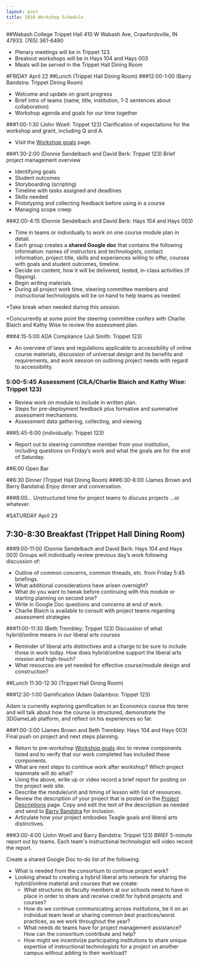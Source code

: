 ```yaml
---
layout: post
title: 2016 Workshop Schedule
---
```

##Wabash College Trippet Hall
410 W Wabash Ave, Crawfordsville, IN 47933. (765) 361-6490

- Plenary meetings will be in Trippet 123.
- Breakout workshops will be in Hays 104 and Hays 003
- Meals will be served in the Trippet Hall Dining Room

#FRIDAY April 22
##Lunch (Trippet Hall Dining Room)
###12:00-1:00 (Barry Bandstra: Trippet Dining Room)
- Welcome and update on grant progress
- Brief intro of teams (name, title, institution, 1-2 sentences about collaboration)
- Workshop agenda and goals for our time together

###1:00-1:30 (John Woell: Trippet 123)
Clarification of expectations for the workshop and grant, including Q and A. 

- Visit the [Workshop goals](http://hybridliberalarts.org/2016/04/05/workshop-goals/) page.

###1:30-2:00 (Donnie Sendelbach and David Berk: Trippet 123)
Brief project management overview

- Identifying goals
- Student outcomes
- Storyboarding (scripting)
- Timeline with tasks assigned and deadlines
- Skills needed
- Prototyping and collecting feedback before using in a course
- Managing scope creep

###2:00-4:15 (Donnie Sendelbach and David Berk: Hays 104 and Hays 003)
- Time in teams or individually to work on one course module plan in detail.
- Each group creates a **shared Google doc** that contains the following information: names of instructors and technologists, contact information, project title, skills and experiences willing to offer, courses with goals and student outcomes, timeline.
- Decide on content, how it will be delivered, tested, in-class activities (if flipping). 
- Begin writing materials.
- During all project work time, steering committee members and instructional technologists will be on hand to help teams as needed.

*Take break when needed during this session.

*Concurrently at some point the steering committee confers with Charlie Blaich and Kathy Wise to review the assessment plan.

###4:15-5:00 ADA Compliance (Juli Smith: Trippet 123)
- An overview of laws and regulations applicable to accessibility of online course materials, discussion of universal design and its benefits and requirements, and work session on outlining project needs with regard to accessibility.

### 5:00-5:45 Assessment (CILA/Charlie Blaich and Kathy Wise: Trippet 123)
- Review work on module to include in written plan.
- Steps for pre-deployment feedback plus formative and summative assessment mechanisms.
- Assessment data gathering, collecting, and viewing

###5:45-6:00 (individually: Trippet 123)
- Report out to steering committee member from your institution, including questions on Friday’s work and what the goals are for the end of Saturday.

##6:00 Open Bar

##6:30 Dinner (Trippet Hall Dining Room)
###6:30-8:00 (James Brown and Barry Bandstra)
Enjoy dinner and conversation.

###8:00...
Unstructured time for project teams to discuss projects ...or whatever.


#SATURDAY April 23
## 7:30-8:30 Breakfast (Trippet Hall Dining Room)

###9:00-11:00 (Donnie Sendelbach and David Berk: Hays 104 and Hays 003)
Groups will individually review previous day’s work following discussion of:

- Outline of common concerns, common threads, etc. from Friday 5:45 briefings.
- What additional considerations have arisen overnight? 
- What do you want to tweak before continuing with this module or starting planning on second one?
- Write in Google Doc questions and concerns at end of work.
- Charlie Blaich is available to consult with project teams regarding assessment strategies

###11:00-11:30 (Beth Trembley: Trippet 123)
Discussion of what hybrid/online means in our liberal arts courses

- Reminder of liberal arts distinctives and a charge to be sure to include those in work today. How does hybrid/online support the liberal arts mission and high-touch?
- What resources are yet needed for effective course/module design and construction?

##Lunch 11:30-12:30 (Trippet Hall Dining Room)

###12:30-1:00 Gamification (Adam Galambos: Trippet 123)

Adam is currently exploring gamification in an Economics course this term and will talk about how the course is structured, demonstrate the 3DGameLab platform, and reflect on his experiences so far.

###1:00-3:00 (James Brown and Beth Trembley: Hays 104 and Hays 003)
Final push on project and next steps planning.

 - Return to pre-workshop [Workshop goals](http://hybridliberalarts.org/2016/04/05/workshop-goals/) doc to review components listed and to verify that our work completed has included these components.
 - What are next steps to continue work after workshop? Which project teammate will do what?
 - Using the above, write up or video record a brief report for posting on the project web site.
 - Describe the module/unit and timing of lesson with list of resources.
 - Review the description of your project that is posted on the [Project Descriptions](http://hybridliberalarts.org/2016/04/01/hybrid-projects/) page. Copy and edit the text of the description as needed and send to [Barry Bandstra](<mailto:bandstra@hope.edu>) for inclusion.
 - Articulate how your project embodies Teagle goals and liberal arts distinctives.

###3:00-4:00 (John Woell and Barry Bandstra: Trippet 123)
BRIEF 5-minute report out by teams. Each team's instructional technologist will video record the report.

Create a shared Google Doc to-do list of the following:

 - What is needed from the consortium to continue project work?
 - Looking ahead to creating a hybrid liberal arts network for sharing the hybrid/online material and courses that we create:
	- What structures do faculty members at our schools need to have in place in order to share and receive credit for hybrid projects and courses?
	- How do we continue communicating across institutions, be it on an individual team level or sharing common best practices/worst practices, as we work throughout the year?
	- What needs do teams have for project management assistance?  How can the consortium contribute and help?
	- How might we incentivize participating institutions to share unique expertise of instructional technologists for a project on another campus without adding to their workload?


